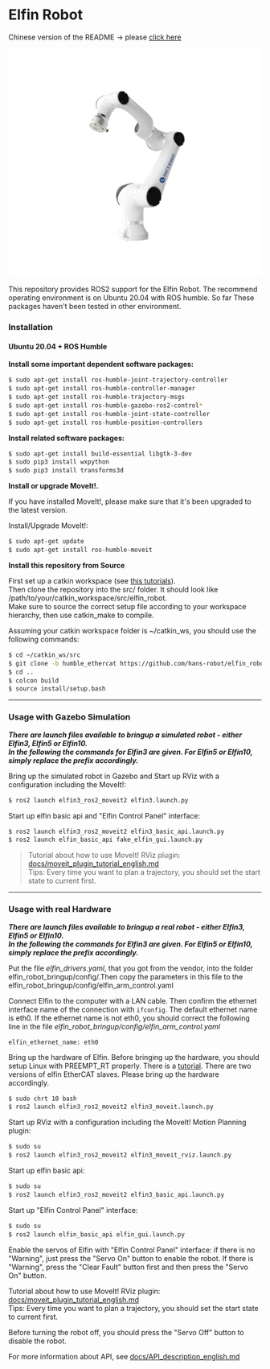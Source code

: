 Elfin Robot
======


Chinese version of the README -> please [click here](./README_cn.md)


<p align="center">
  <img src="docs/images/elfin.png" />
</p>

This repository provides ROS2 support for the Elfin Robot. The recommend operating environment is on Ubuntu 20.04 with ROS humble. So far These packages haven't been tested in other environment.

### Installation

#### Ubuntu 20.04 + ROS Humble

**Install some important dependent software packages:**
```sh
$ sudo apt-get install ros-humble-joint-trajectory-controller
$ sudo apt-get install ros-humble-controller-manager
$ sudo apt-get install ros-humble-trajectory-msgs
$ sudo apt-get install ros-humble-gazebo-ros2-control*
$ sudo apt-get install ros-humble-joint-state-controller
$ sudo apt-get install ros-humble-position-controllers
```

**Install related software packages:**
```sh
$ sudo apt-get install build-essential libgtk-3-dev
$ sudo pip3 install wxpython
$ sudo pip3 install transforms3d
```

**Install or upgrade MoveIt!.** 

If you have installed MoveIt!, please make sure that it's been upgraded to the latest version.

Install/Upgrade MoveIt!:

```sh
$ sudo apt-get update
$ sudo apt-get install ros-humble-moveit
```


**Install this repository from Source**

First set up a catkin workspace (see [this tutorials](http://wiki.ros.org/catkin/Tutorials)).  
Then clone the repository into the src/ folder. It should look like /path/to/your/catkin_workspace/src/elfin_robot.  
Make sure to source the correct setup file according to your workspace hierarchy, then use catkin_make to compile.  

Assuming your catkin workspace folder is ~/catkin_ws, you should use the following commands:
```sh
$ cd ~/catkin_ws/src
$ git clone -b humble_ethercat https://github.com/hans-robot/elfin_robot_ros2.git
$ cd ..
$ colcon build
$ source install/setup.bash
```


---

### Usage with Gazebo Simulation

***There are launch files available to bringup a simulated robot - either Elfin3, Elfin5 or Elfin10.  
In the following the commands for Elfin3 are given. For Elfin5 or Elfin10, simply replace the prefix accordingly.***

Bring up the simulated robot in Gazebo and Start up RViz with a configuration including the MoveIt!:
```sh
$ ros2 launch elfin3_ros2_moveit2 elfin3.launch.py
```

Start up elfin basic api and "Elfin Control Panel" interface:
```sh
$ ros2 launch elfin3_ros2_moveit2 elfin3_basic_api.launch.py
$ ros2 launch elfin_basic_api fake_elfin_gui.launch.py
```

> Tutorial about how to use MoveIt! RViz plugin: [docs/moveit_plugin_tutorial_english.md](docs/moveit_plugin_tutorial_english.md)  
Tips:
Every time you want to plan a trajectory, you should set the start state to current first.


---

###  Usage with real Hardware

***There are launch files available to bringup a real robot - either Elfin3, Elfin5 or Elfin10.  
In the following the commands for Elfin3 are given. For Elfin5 or Elfin10, simply replace the prefix accordingly.***

Put the file *elfin_drivers.yaml*, that you got from the vendor, into the folder elfin_robot_bringup/config/.Then copy the parameters in this file to the elfin_robot_bringup/config/elfin_arm_control.yaml

Connect Elfin to the computer with a LAN cable. Then confirm the ethernet interface name of the connection with `ifconfig`. The default ethernet name is eth0. If the ethernet name is not eth0, you should correct the following line in the file *elfin_robot_bringup/config/elfin_arm_control.yaml* 

```
elfin_ethernet_name: eth0
```

Bring up the hardware of Elfin. Before bringing up the hardware, you should setup Linux with PREEMPT_RT properly. There is a [tutorial](https://wiki.linuxfoundation.org/realtime/documentation/howto/applications/preemptrt_setup). There are two versions of elfin EtherCAT slaves. Please bring up the hardware accordingly.

```sh
$ sudo chrt 10 bash
$ ros2 launch elfin3_ros2_moveit2 elfin3_moveit.launch.py
```

Start up RViz with a configuration including the MoveIt! Motion Planning plugin:
```sh
$ sudo su
$ ros2 launch elfin3_ros2_moveit2 elfin3_moveit_rviz.launch.py
```
Start up elfin basic api:
```sh
$ sudo su
$ ros2 launch elfin3_ros2_moveit2 elfin3_basic_api.launch.py
```
Start up "Elfin Control Panel" interface:
```sh
$ sudo su
$ ros2 launch elfin_basic_api elfin_gui.launch.py
```

Enable the servos of Elfin with "Elfin Control Panel" interface: if there is no "Warning", just press the "Servo On" button to enable the robot. If there is "Warning", press the "Clear Fault" button first and then press the "Servo On" button.

Tutorial about how to use MoveIt! RViz plugin: [docs/moveit_plugin_tutorial_english.md](docs/moveit_plugin_tutorial_english.md)  
Tips:
Every time you want to plan a trajectory, you should set the start state to current first.

Before turning the robot off, you should press the "Servo Off" button to disable the robot.

For more information about API, see [docs/API_description_english.md](docs/API_description_english.md)
